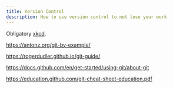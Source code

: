 ```yaml
---
title: Version Control
description: How to use version control to not lose your work
---
```


Obligatory [xkcd](https://www.xkcd.com/1597/).


https://antonz.org/git-by-example/

https://rogerdudler.github.io/git-guide/

https://docs.github.com/en/get-started/using-git/about-git

https://education.github.com/git-cheat-sheet-education.pdf
